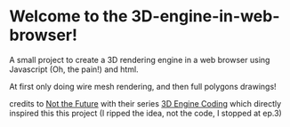 # Welcome to the 3D-engine-in-web-browser!

A small project to create a 3D rendering engine in a web browser using Javascript (Oh, the pain!) and html.

At first only doing wire mesh rendering, and then full polygons drawings!

credits to [Not the Future](https://www.youtube.com/@notthefuture1881) with their series [3D Engine Coding](https://www.youtube.com/playlist?list=PLUvk3cvE4qoYjYuQdCIdnxRUThX63PFhk) which directly inspired this this project (I ripped the idea, not the code, I stopped at ep.3)
